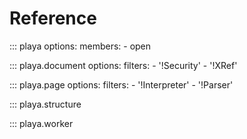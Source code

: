 # Reference

::: playa
    options:
        members:
        - open

::: playa.document
    options:
        filters:
        - '!Security'
        - '!XRef'

::: playa.page
    options:
        filters:
        - '!Interpreter'
        - '!Parser'

::: playa.structure

::: playa.worker
